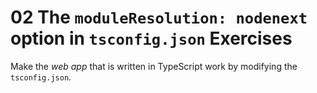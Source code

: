 # 02 The `moduleResolution: nodenext` option in `tsconfig.json` Exercises

Make the _web app_ that is written in TypeScript work by modifying the `tsconfig.json`.
